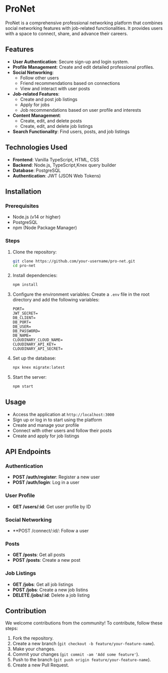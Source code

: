 # ProNet

ProNet is a comprehensive professional networking platform that combines social networking features with job-related functionalities. It provides users with a space to connect, share, and advance their careers.

## Features

- **User Authentication**: Secure sign-up and login system.
- **Profile Management**: Create and edit detailed professional profiles.
- **Social Networking**:
  - Follow other users
  - Friend recommendations based on connections
  - View and interact with user posts
- **Job-related Features**:
  - Create and post job listings
  - Apply for jobs
  - Job recommendations based on user profile and interests
- **Content Management**:
  - Create, edit, and delete posts
  - Create, edit, and delete job listings
- **Search Functionality**: Find users, posts, and job listings

## Technologies Used

- **Frontend**: Vanilla TypeScript, HTML, CSS
- **Backend**: Node.js, TypeScript,Knex query builder
- **Database**: PostgreSQL
- **Authentication**: JWT (JSON Web Tokens)

## Installation

### Prerequisites

- Node.js (v14 or higher)
- PostgreSQL
- npm (Node Package Manager)

### Steps

1. Clone the repository:

   ```bash
   git clone https://github.com/your-username/pro-net.git
   cd pro-net
   ```

2. Install dependencies:

   ```bash
   npm install
   ```

3. Configure the environment variables:
   Create a `.env` file in the root directory and add the following variables:

   ```env
   PORT=
   JWT_SECRET=
   DB_CLIENT=
   DB_PORT=
   DB_USER=
   DB_PASSWORD=
   DB_NAME=
   CLOUDINARY_CLOUD_NAME=
   CLOUDINARY_API_KEY=
   CLOUDINARY_API_SECRET=
   ```

4. Set up the database:

   ```bash
   npx knex migrate:latest
   ```

5. Start the server:
   ```bash
   npm start
   ```

## Usage

- Access the application at `http://localhost:3000`
- Sign up or log in to start using the platform
- Create and manage your profile
- Connect with other users and follow their posts
- Create and apply for job listings

## API Endpoints

### Authentication

- **POST /auth/register**: Register a new user
- **POST /auth/login**: Log in a user

### User Profile

- **GET /users/:id**: Get user profile by ID

### Social Networking

- \*\*POST /connect/:id/: Follow a user

### Posts

- **GET /posts**: Get all posts
- **POST /posts**: Create a new post

### Job Listings

- **GET /jobs**: Get all job listings
- **POST /jobs**: Create a new job listins
- **DELETE /jobs/:id**: Delete a job listing

## Contribution

We welcome contributions from the community! To contribute, follow these steps:

1. Fork the repository.
2. Create a new branch (`git checkout -b feature/your-feature-name`).
3. Make your changes.
4. Commit your changes (`git commit -am 'Add some feature'`).
5. Push to the branch (`git push origin feature/your-feature-name`).
6. Create a new Pull Request.
